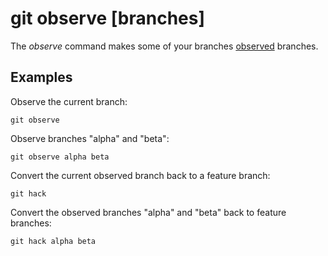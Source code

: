 # git observe [branches]

The _observe_ command makes some of your branches
[observed](../advanced-syncing#observed-branches) branches.

## Examples

Observe the current branch:

```fish
git observe
```

Observe branches "alpha" and "beta":

```fish
git observe alpha beta
```

Convert the current observed branch back to a feature branch:

```fish
git hack
```

Convert the observed branches "alpha" and "beta" back to feature branches:

```fish
git hack alpha beta
```
